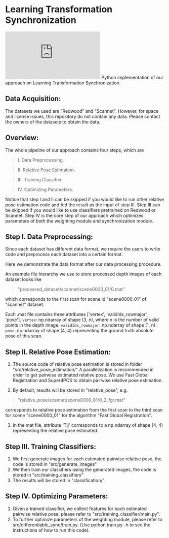 # Learning Transformation Synchronization
![alt text](https://www.cs.utexas.edu/~xrhuang/Learning2Sync/RecurrentNetwork1.pdf)
Python implementation of our approach on Learning Transformation Synchronization.

## Data Acquisition:
The datasets we used are "Redwood" and "Scannet". 
However, for space and license issues, this repository do not contain any data.
Please contact the owners of the datasets to obtain the data.

## Overview:
The whole pipeline of our approach contains four steps, which are

> I. Data Preprocessing.

> II. Relative Pose Estimation.

> III. Training Classifier.

> IV. Optimizing Parameters.

Notice that step I and II can be skipped if you would like to run other relative pose estimation code and fed the result as the input of step III.
Step III can be skipped if you would like to use classifiers pretrained on Redwood or Scannet. 
Step IV is the core step of our approach which optimizes parameters of both the weighting module and synchronization module.

## Step I. Data Preprocessing:
Since each dataset has different data format, we require the users to write code and preprocess each dataset
into a certain format.

Here we demonstrate the data format after our data processing procedure. 

An example file hierarchy we use to store processed depth images of each dataset looks like
  > "processed_dataset/scannet/scene0000_01/0.mat"

which corresponds to the first scan for scene id "scene0000_01" of "scannet" dataset.

Each .mat file contains three attributes ['vertex', 'validIdx_rowmajor', 'pose']. 
  `vertex`: np.ndarray of shape (3, n), where n is the number of valid points in the depth image.
  `validIdx_rowmajor`: np.ndarray of shape (1, n).
  `pose`: np.ndarray of shape (4, 4) representing the ground truth absolute pose of this scan.

## Step II. Relative Pose Estimation:
1. The source code of relative pose estimation is stored in folder "src/relative_pose_estimation/"
A parallelization is recommended in order to get pairwise estimated relative pose.
We use Fast Global Registration and Super4PCS to
    obtain pairwise relative pose estimation.

2. By default, results will be stored in "relative_pose", e.g. 
  > "relative_pose/scannet/scene0000_01/0_2_fgr.mat"
  
corresponds to relative pose estimation from the first scan to the third scan for scene "scene0000_01" 
for the algorithm "Fast Global Registration".

3. In the mat file, attribute 'Tij' corresponds to a np.ndarray of shape (4, 4) representing the relative pose estimated.

## Step III. Training Classifiers:
1. We first generate images for each estimated pairwise relative pose, the code is stored in "src/generate_images"
2. We then train our classifiers using the generated images, the code is stored in "src/training_classifiers"
3. The results will be stored in "classification/".

## Step IV. Optimizing Parameters:
1. Given a trained classifier, we collect features for each estimated pairwise relative pose, 
  please refer to "src/training_classifier/main.py".
2. To further optimize parameters of the weighting module, please refer to src/differentiable_sync/train.py.
  (Use python train.py -h to see the instructions of how to run this code).

